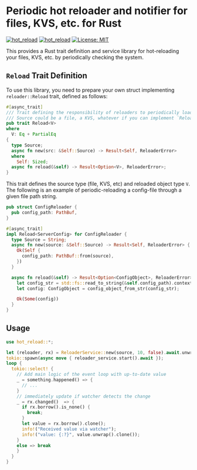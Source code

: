 # Periodic hot reloader and notifier for files, KVS, etc. for Rust

[![hot_reload](https://img.shields.io/crates/v/hot_reload.svg)](https://crates.io/crates/hot_reload) [![hot_reload](https://docs.rs/hot_reload/badge.svg)](https://docs.rs/hot_reload) [![License: MIT](https://img.shields.io/badge/License-MIT-yellow.svg)](https://opensource.org/licenses/MIT)

This provides a Rust trait definition and service library for hot-reloading your files, KVS, etc. by periodically checking the system.

## `Reload` Trait Definition

To use this library, you need to prepare your own struct implementing `reloader::Reload` trait, defined as follows:

```rust
#[async_trait]
/// Trait defining the responsibility of reloaders to periodically load the target value `V` from `Source`.
/// Source could be a file, a KVS, whatever if you can implement `Reload<V>` with `Reload<V>::Source`.
pub trait Reload<V>
where
  V: Eq + PartialEq
{
  type Source;
  async fn new(src: &Self::Source) -> Result<Self, ReloaderError>
  where
    Self: Sized;
  async fn reload(&self) -> Result<Option<V>, ReloaderError>;
}
```

This trait defines the source type (file, KVS, etc) and reloaded object type `V`. The following is an example of periodic-reloading a config-file through a given file path string.

```rust
pub struct ConfigReloader {
  pub config_path: PathBuf,
}

#[async_trait]
impl Reload<ServerConfig> for ConfigReloader {
  type Source = String;
  async fn new(source: &Self::Source) -> Result<Self, ReloaderError> {
    Ok(Self {
      config_path: PathBuf::from(source),
    })
  }

  async fn reload(&self) -> Result<Option<ConfigObject>, ReloaderError> {
    let config_str = std::fs::read_to_string(&self.config_path).context("Failed to read config file")?;
    let config: ConfigObject = config_object_from_str(config_str);

    Ok(Some(config))
  }
}
```

## Usage

```rust
use hot_reload::*;

let (reloader, rx) = ReloaderService::new(source, 10, false).await.unwrap();
tokio::spawn(async move { reloader_service.start().await });
loop {
  tokio::select! {
    // Add main logic of the event loop with up-to-date value
    _ = something.happened() => {
      // ...
    }
    // immediately update if watcher detects the change
    _ = rx.changed()  => {
      if rx.borrow().is_none() {
        break;
      }
      let value = rx.borrow().clone();
      info!("Received value via watcher");
      info!("value: {:?}", value.unwrap().clone());
    }
    else => break
    }
  }
}
```

